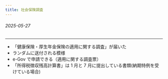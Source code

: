 ```yaml
---
title: 社会保険調査
---
```


###### 2025-05-27

---

- 「健康保険・厚生年金保険の適用に関する調査」が届いた
- ランダムに送付される模様
- e-Gov で申請できる（適用に関する調査票）
- 「所得税徴収残高計算書」は 1 月と 7 月に提出している書類(納期特例を受けている場合)
